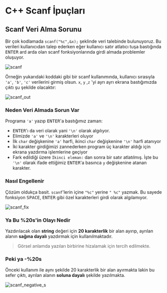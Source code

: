 # C++ Scanf İpuçları

## Scanf Veri Alma Sorunu

Bir çok kodlamada `scanf("%c",&x);` şeklinde veri talebinde bulunuyoruz. Bu verileri kullanıcıdan talep ederken eğer kullanıcı satır atlatıcı tuşa bastığında <kbd>ENTER</kbd> ard arda olan scanf fonksiyonlarında girdi almada problemler oluşuyor.

![scanf][Scanf Example]

Örneğin yukarıdaki koddaki gibi bir scanf kullanımında, kullanıcı sırasıyla
`'a'`, `'b'`, `'c'` verilerini girmiş olsun. `x`, `y` ,`z` 'yi ayrı ayrı ekrana bastığımızda çıktı şu şekilde olacaktır:

![scanf_out][Scanf Out]

### Neden Veri Almada Sorun Var

Programa `'a'` yazıp <kbd>ENTER</kbd>'a bastığımız zaman:

- <kbd>ENTER</kbd>'ı da veri olarak yani `'\n'` olarak algılıyor.
- Elimizde `'a'` ve `'\n'` karakterleri oluyor
- İlk `char` değişkenine `'a'` harfi, ikinci `char` değişkenine `'\n'` harfi atanıyor
- İki karakter girdiğimizi zannederken program üç karakter aldığı için ekrana yazdırma işlemlerine geçiyor
- Fark edildiği üzere `İkinci eleman:` dan sonra bir satır atlatılmış. İşte bu `'\n'` olarak ifade ettiğimiz <kbd>ENTER</kbd>'a basınca `y` değişkenine atanan karakter.

### Nasıl Engellenir

Çözüm oldukça basit. `scanf`'lerin içine `"%c"` yerine `" %c"` yazmak. Bu sayede fonksiyon <kbd>SPACE</kbd>, <kbd>ENTER</kbd> gibi özel karakterleri girdi olarak algılamıyor.

![scanf_fix][Scanf Fix]

### Ya Bu %20s'in Olayı Nedir

Yazdırılacak olan **string** değeri için **20 karakterlik** bir alan ayırıp, ayrılan alanın **sağına dayalı** yazdırmak için kullanılmaktadır.

> Görsel anlamda yazıları birbirine hizalamak için tercih edilmekte.

### Peki ya -%20s

Önceki kullanım ile aynı şekilde 20 karakterlik bir alan ayırmakta lakin bu sefer çıktı, ayrılan alanın **soluna dayalı** şekilde yazılmakta.

![scanf_negative_s][Scanf Negative]

[Scanf Example]: ../res/blogger_scanf.png
[Scanf Out]: ../res/blogger_scanf_out.png
[Scanf Fix]: ../res/blogger_scanf_fix.png
[Scanf Negative]: ../res/scanf_negative_s.png